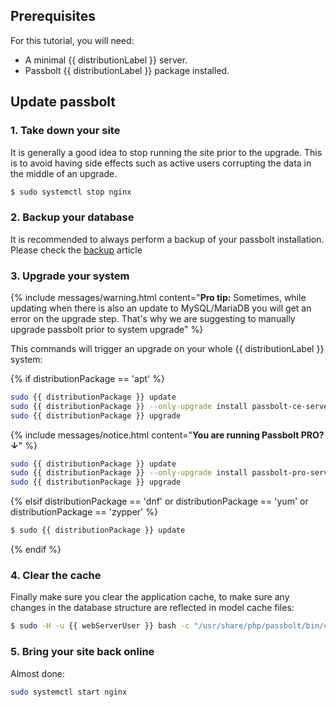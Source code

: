 ## Prerequisites

For this tutorial, you will need:
- A minimal {{ distributionLabel }} server.
- Passbolt {{ distributionLabel }} package installed.

## Update passbolt
### 1. Take down your site

It is generally a good idea to stop running the site prior to the upgrade. This is to avoid having side effects
such as active users corrupting the data in the middle of an upgrade.

```bash
$ sudo systemctl stop nginx
```

### 2. Backup your database

It is recommended to always perform a backup of your passbolt installation. Please check the [backup](/hosting/backup) article

### 3. Upgrade your system

{% include messages/warning.html
content="**Pro tip:** Sometimes, while updating when there is also an update to MySQL/MariaDB you will get an error on the upgrade step. That's why we are suggesting to manually upgrade passbolt prior to system upgrade"
%}

This commands will trigger an upgrade on your whole {{ distributionLabel }} system:

{% if distributionPackage == 'apt' %}
```bash
sudo {{ distributionPackage }} update
sudo {{ distributionPackage }} --only-upgrade install passbolt-ce-server
sudo {{ distributionPackage }} upgrade
```

{% include messages/notice.html
content="**You are running Passbolt PRO? ↓**"
%}

```bash
sudo {{ distributionPackage }} update
sudo {{ distributionPackage }} --only-upgrade install passbolt-pro-server
sudo {{ distributionPackage }} upgrade
```

{% elsif distributionPackage == 'dnf' or distributionPackage == 'yum' or distributionPackage == 'zypper' %}
```bash
$ sudo {{ distributionPackage }} update
```
{% endif %}
### 4. Clear the cache

Finally make sure you clear the application cache, to make sure any changes in the database structure are
reflected in model cache files:

```bash
$ sudo -H -u {{ webServerUser }} bash -c "/usr/share/php/passbolt/bin/cake cache clear_all"
```

### 5. Bring your site back online

Almost done:
```bash
sudo systemctl start nginx
```